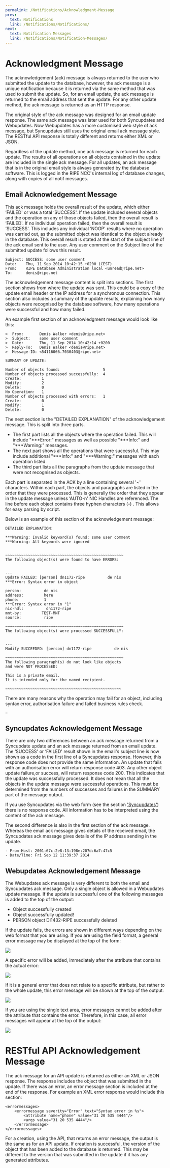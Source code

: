 ```yaml
---
permalink: /Notifications/Acknowledgment-Message
prev:
  text: Notifications
  link: /Notifications/Notifications/
next:
  text: Notification Messages
  link: /Notifications/Notification-Messages/
---
```


# Acknowledgment Message

The acknowledgement (ack) message is always returned to the user who submitted the update to the database, however, the ack message is a unique notification because it is returned via the same method that was used to submit the update. So, for an email update, the ack message is returned to the email address that sent the update. For any other update method, the ack message is returned as an HTTP response.

The original style of the ack message was designed for an email update response. The same ack message was later used for both Syncupdates and Webupdates. Now Webupdates has a more customised web style of ack message, but Syncupdates still uses the original email ack message style. The RESTful API response is totally different and returns either XML or JSON.

Regardless of the update method, one ack message is returned for each update. The results of all operations on all objects contained in the update are included in the single ack message. For all updates, an ack message that is in the original email style is always generated by the database software. This is logged in the RIPE NCC's internal log of database changes, along with copies of all notif messages.



## Email Acknowledgement Message

This ack message holds the overall result of the update, which either ‘FAILED' or was a total ‘SUCCESS'. If the update included several objects and the operation on any of those objects failed, then the overall result is ‘FAILED'. If no individual operation failed, then the overall result is ‘SUCCESS'. This includes any individual ‘NOOP' results where no operation was carried out, as the submitted object was identical to the object already in the database. This overall result is stated at the start of the subject line of the ack email sent to the user. Any user comment on the Subject line of the submitted update follows this result.

    Subject: SUCCESS: some user comment
    Date:    Thu, 11 Sep 2014 10:42:15 +0200 (CEST)
    From:    RIPE Database Administration local <unread@ripe.net>
    To:      denis@ripe.net

The acknowledgement message content is split into sections. The first section shows from where the update was sent. This could be a copy of the update email header or the IP address for a synchronous connection. This section also includes a summary of the update results, explaining how many objects were recognised by the database software, how many operations were successful and how many failed.

An example first section of an acknowledgment message would look like this:

    >  From:       Denis Walker <denis@ripe.net>
    >  Subject:    some user comment
    >  Date:       Thu, 11 Sep 2014 10:42:14 +0200
    >  Reply-To:   Denis Walker <denis@ripe.net>
    >  Message-ID: <54116066.7030403@ripe.net>

    SUMMARY OF UPDATE:

    Number of objects found:                   5
    Number of objects processed successfully:  4
    Create:         1
    Modify:         2
    Delete:         0
    No Operation:   1
    Number of objects processed with errors:   1
    Create:         0
    Modify:         1
    Delete:         0

The next section is the "DETAILED EXPLANATION" of the acknowledgement message. This is split into three parts.

* The first part lists all the objects where the operation failed. This will include "***Error:" messages as well as possible "***Info:" and "***Warning:" messages.
* The next part shows all the operations that were successful. This may include additional "***Info:" and "***Warning:" messages with each operation listed.
* The third part lists all the paragraphs from the update message that were not recognised as objects.

Each part is separated in the ACK by a line containing several '~' characters. Within each part, the objects and paragraphs are listed in the order that they were processed. This is generally the order that they appear in the update message unless ‘AUTO-n' NIC Handles are referenced. The line before each object contains three hyphen characters (-) . This allows for easy parsing by script.

Below is an example of this section of the acknowledgement message:

    DETAILED EXPLANATION: 

    ***Warning: Invalid keyword(s) found: some user comment
    ***Warning: All keywords were ignored
    
        
    ~~~~~~~~~~~~~~~~~~~~~~~~~~~~~~~~~~~~~~~~~~~~~~~~~~~~
    The following object(s) were found to have ERRORS:      


    ---
    Update FAILED: [person] dn1172-ripe          de nis
    ***Error: Syntax error in object

    person:          de nis
    address:         here
    phone:           1
    ***Error: Syntax error in "1"
    nic-hdl:          dn1172-ripe
    mnt-by:         TEST-MNT
    source:          ripe

    ~~~~~~~~~~~~~~~~~~~~~~~~~~~~~~~~~~~~~~~~~~~~~~~~~~~~
    The following object(s) were processed SUCCESSFULLY:


    ---
    Modify SUCCEEDED: [person] dn1172-ripe          de nis

    ~~~~~~~~~~~~~~~~~~~~~~~~~~~~~~~~~~~~~~~~~~~~~~~~~~~~
    The following paragraph(s) do not look like objects
    and were NOT PROCESSED:

    This is a private email.
    It is intended only for the named recipient.

    ~~~~~~~~~~~~~~~~~~~~~~~~~~~~~~~~~~~~~~~~~~~~~~~~~~~

There are many reasons why the operation may fail for an object, including syntax error, authorisation failure and failed business rules check.

    ~



## Syncupdates Acknowledgement Message

There are only two differences between an ack message returned from a Syncupdate update and an ack message returned from an email update. The ‘SUCCESS' or ‘FAILED' result shown in the email's subject line is now shown as a code in the first line of a Syncupdates response. However, this response code does not provide the same information. An update that fails with an authorisation error will return response code 403. Any other object update failure,or success, will return response code 200. This indicates that the update was successfully processed. It does not mean that all the objects in the update message were successful operations. This must be determined from the numbers of successes and failures in the SUMMARY part of the message output.

If you use Syncupdates via the web form (see the section ['Syncupdates'](../Update-Methods/Syncupdates/#syncupdates)) there is no response code. All information has to be interpreted using the content of the ack message.

The second difference is also in the first section of the ack message. Whereas the email ack message gives details of the received email, the Syncupdates ack message gives details of the IP address sending in the update.

    - From-Host: 2001:67c:2e8:13:198e:207d:6a7:47c5
    - Date/Time: Fri Sep 12 11:39:37 2014


## Webupdates Acknowledgement Message

The Webupdates ack message is very different to both the email and Syncupdates ack message. Only a single object is allowed in a Webupdates update message. If the update is successful one of the following messages is added to the top of the output:

* Object successfully created
* Object successfully updated!
* PERSON object DI1432-RIPE successfully deleted

If the update fails, the errors are shown in different ways depending on the web format that you are using. If you are using the field format, a general error message may be displayed at the top of the form:

![](/imgs/9.1.31.png)

A specific error will be added, immediately after the attribute that contains the actual error:

![](/imgs/9.1.32.png)

If it is a general error that does not relate to a specific attribute, but rather to the whole update, this error message will be shown at the top of the output:

![](/imgs/9.1.34.png)

If you are using the single text area, error messages cannot be added after the attribute that contains the error. Therefore, in this case, all error messages will appear at the top of the output:

![](/imgs/9.1.35.png)




# RESTful API Acknowledgement Message

The ack message for an API update is returned as either an XML or JSON response. The response includes the object that was submitted in the update. If there was an error, an error message section is included at the end of the response. For example an XML error response would include this section:

    <errormessages>
        <errormessage severity="Error" text="Syntax error in %s">
            <attribute name="phone" value="31 20 535 4444"/>
            <args value="31 20 535 4444"/>
        </errormessage>
    </errormessages>

For a creation, using the API, that returns an error message, the output is the same as for an API update. If creation is successful, the version of the object that has been added to the database is returned. This may be different to the version that was submitted in the update if it has any generated attributes.



